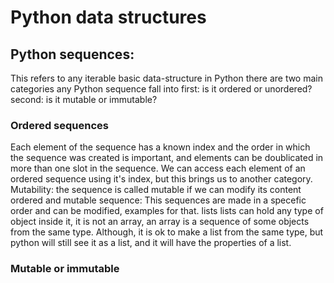 # Python data structures

## Python sequences:
This refers to any iterable basic data-structure in Python
there are two main categories any Python sequence fall into
first: is it ordered or unordered?
second: is it mutable or immutable?

### Ordered sequences
Each element of the sequence has a known index and the order in which
the sequence was created is important, and elements can be doublicated
in more than one slot in the sequence.
We can access each element of an ordered sequence using it's index,
but this brings us to another category.
Mutability:
the sequence is called mutable if we can modify its content
ordered and mutable sequence:
This sequences are made in a specefic order and can be modified, examples for that.
lists
lists can hold any type of object inside it, it is not an array, an array is a sequence of some objects from the same type.
Although, it is ok to make a list from the same type, but python will still see it as a list, and it will have the properties of a list.

### Mutable or immutable
